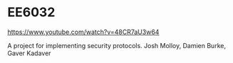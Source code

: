 # EE6032
https://www.youtube.com/watch?v=48CR7aU3w64

A project for implementing security protocols.
Josh Molloy,
Damien Burke,
Gaver Kadaver
